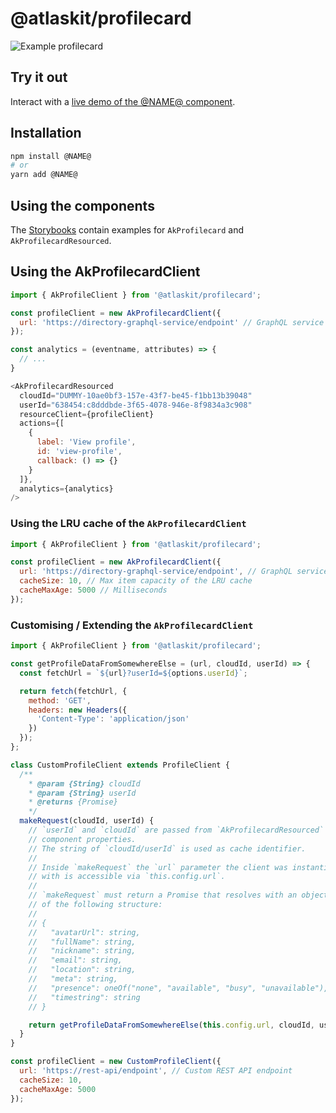 # @atlaskit/profilecard

![Example profilecard](https://i.imgur.com/Oh5n2aH.png)

## Try it out

Interact with a [live demo of the @NAME@ component](https://aui-cdn.atlassian.com/atlaskit/stories/@NAME@/@VERSION@/).

## Installation

```sh
npm install @NAME@
# or
yarn add @NAME@
```

## Using the components

The [Storybooks](https://aui-cdn.atlassian.com/atlaskit/stories/@NAME@/@VERSION@/) contain examples for `AkProfilecard` and `AkProfilecardResourced`.

## Using the AkProfilecardClient

```javascript
import { AkProfileClient } from '@atlaskit/profilecard';

const profileClient = new AkProfilecardClient({
  url: 'https://directory-graphql-service/endpoint' // GraphQL service endpoint
});

const analytics = (eventname, attributes) => {
  // ...
}

<AkProfilecardResourced
  cloudId="DUMMY-10ae0bf3-157e-43f7-be45-f1bb13b39048"
  userId="638454:c8dddbde-3f65-4078-946e-8f9834a3c908"
  resourceClient={profileClient}
  actions={[
    {
      label: 'View profile',
      id: 'view-profile',
      callback: () => {}
    }
  ]},
  analytics={analytics}
/>
```

### Using the LRU cache of the `AkProfilecardClient`

```javascript
import { AkProfileClient } from '@atlaskit/profilecard';

const profileClient = new AkProfilecardClient({
  url: 'https://directory-graphql-service/endpoint', // GraphQL service endpoint
  cacheSize: 10, // Max item capacity of the LRU cache
  cacheMaxAge: 5000 // Milliseconds
});
```

### Customising / Extending the `AkProfilecardClient`

```javascript
import { AkProfileClient } from '@atlaskit/profilecard';

const getProfileDataFromSomewhereElse = (url, cloudId, userId) => {
  const fetchUrl = `${url}?userId=${options.userId}`;

  return fetch(fetchUrl, {
    method: 'GET', 
    headers: new Headers({
      'Content-Type': 'application/json'
    })
  });
};

class CustomProfileClient extends ProfileClient {
  /**
    * @param {String} cloudId 
    * @param {String} userId 
    * @returns {Promise}
    */
  makeRequest(cloudId, userId) {
    // `userId` and `cloudId` are passed from `AkProfilecardResourced`
    // component properties.
    // The string of `cloudId/userId` is used as cache identifier.
    // 
    // Inside `makeRequest` the `url` parameter the client was instantiated
    // with is accessible via `this.config.url`.
    //
    // `makeRequest` must return a Promise that resolves with an object
    // of the following structure:
    //
    // {
    //   "avatarUrl": string,
    //   "fullName": string,
    //   "nickname": string,
    //   "email": string,
    //   "location": string,
    //   "meta": string,
    //   "presence": oneOf("none", "available", "busy", "unavailable"),
    //   "timestring": string
    // }

    return getProfileDataFromSomewhereElse(this.config.url, cloudId, userId);
  }
}

const profileClient = new CustomProfileClient({
  url: 'https://rest-api/endpoint', // Custom REST API endpoint
  cacheSize: 10,
  cacheMaxAge: 5000
});
```
